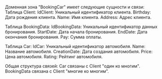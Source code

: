 Доменная зона "BookingCar" имеет следующие сущности и связи:
Таблица Client:
IdClient: Уникальный идентификатор клиента.
Birthday: Дата рождения клиента.
Name: Имя клиента.
Address: Адрес клиента.

Таблица BookingData:
IdBookingData: Уникальный идентификатор данных бронирования.
StartDate: Дата начала бронирования.
EndDate: Дата окончания бронирования.
Pay: Сумма оплаты.

Таблица Car:
IdCar: Уникальный идентификатор автомобиля.
Name: Название автомобиля.
CreationDate: Дата создания автомобиля.
Price: Цена автомобиля.
Rating: Рейтинг автомобиля.

Общая структура связей:
Car связаны с Client "один ко многим".
BookingData связана с Client "многие ко многим".
